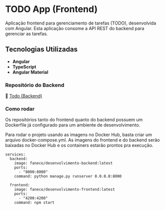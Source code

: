 # TODO App (Frontend)

Aplicação frontend para gerenciamento de tarefas (TODO), desenvolvida com Angular. Esta aplicação consome a API REST do backend para gerenciar as tarefas.

## Tecnologias Utilizadas
- **Angular**
- **TypeScript**
- **Angular Material**

### Repositório do Backend
🔗 [Todo (Backend)](https://github.com/Matheus-Faneco/todo-django)

### Como rodar
Os repositórios tanto do frontend quanto do backend possuem um Dockerfile já configurado para um ambiente de desenvolvimento.

Para rodar o projeto usando as imagens no Docker Hub, basta criar um arquivo docker-compose.yml. As imagens do frontend e do backend serão baixadas no Docker Hub e os containers estarão prontos pra execução.
```
services:
  backend:
    image: faneco/desenvolvimento-backend:latest
    ports:
      - "8000:8000"
    command: python manage.py runserver 0.0.0.0:8000

  frontend:
    image: faneco/desenvolvimento-frontend:latest
    ports:
      - "4200:4200"
    command: npm start
```

